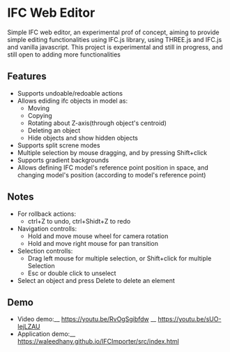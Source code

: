 
# IFC Web Editor

Simple IFC web editor, an experimental prof of concept,
aiming to provide simple editing functionalities using IFC.js library, using THREE.js and IFC.js and vanilla javascript.
This project is experimental and still in progress, and still open to adding more functionalities


## Features

- Supports undoable/redoable actions
- Allows ediding ifc objects in model as: 
    - Moving 
    - Copying
    - Rotating about Z-axis(through object's centroid)
    - Deleting an object
    - Hide objects and show hidden objects
- Supports split screne modes
- Multiple selection by mouse dragging, and by pressing Shift+click  
- Supports gradient backgrounds
- Allows defining IFC model's reference point position in space, and changing model's position (according to model's reference point) 
## Notes

- For rollback actions:
    - ctrl+Z to undo, ctrl+Shidt+Z to redo
- Navigation controlls:
    - Hold and move mouse wheel for camera rotation
    - Hold and move right mouse for pan transition
- Selection controlls:
    - Drag left mouse for multiple selection, or Shift+click for multiple Selection
    - Esc or double click to unselect
- Select an object and press Delete to delete an element


## Demo
- Video demo:__
 https://youtu.be/RvOgSgibfdw __
 https://youtu.be/sUO-lejLZAU
- Application demo:__
 https://waleedhany.github.io/IFCImporter/src/index.html

